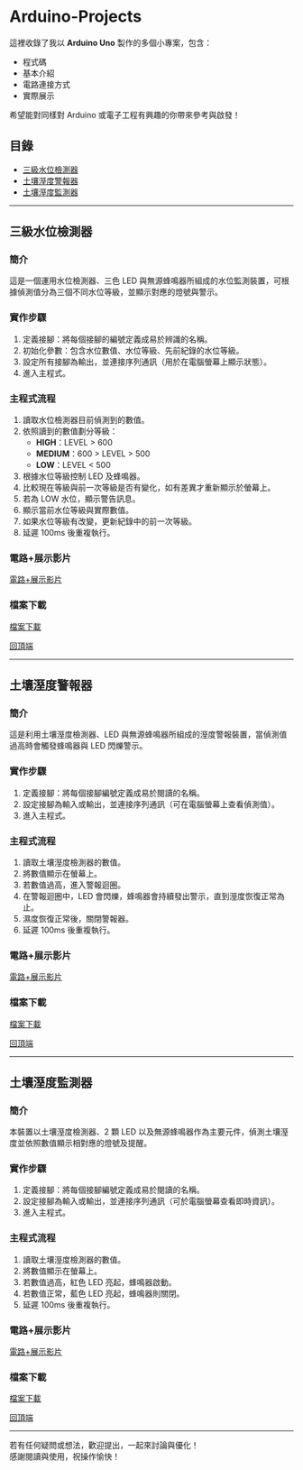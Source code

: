 # Arduino-Projects

這裡收錄了我以 **Arduino Uno** 製作的多個小專案，包含：
- 程式碼
- 基本介紹
- 電路連接方式
- 實際展示

希望能對同樣對 Arduino 或電子工程有興趣的你帶來參考與啟發！

## 目錄
- [三級水位檢測器](#三級水位檢測器)
- [土壤溼度警報器](#土壤溼度警報器)
- [土壤溼度監測器](#土壤溼度監測器)

---

## 三級水位檢測器
### 簡介
這是一個運用水位檢測器、三色 LED 與無源蜂鳴器所組成的水位監測裝置，可根據偵測值分為三個不同水位等級，並顯示對應的燈號與警示。

### 實作步驟
1. 定義接腳：將每個接腳的編號定義成易於辨識的名稱。  
2. 初始化參數：包含水位數值、水位等級、先前紀錄的水位等級。  
3. 設定所有接腳為輸出，並連接序列通訊（用於在電腦螢幕上顯示狀態）。  
4. 進入主程式。

### 主程式流程
1. 讀取水位檢測器目前偵測到的數值。  
2. 依照讀到的數值劃分等級：  
   - **HIGH**：LEVEL > 600  
   - **MEDIUM**：600 > LEVEL > 500  
   - **LOW**：LEVEL < 500  
3. 根據水位等級控制 LED 及蜂鳴器。  
4. 比較現在等級與前一次等級是否有變化，如有差異才重新顯示於螢幕上。  
5. 若為 LOW 水位，顯示警告訊息。  
6. 顯示當前水位等級與實際數值。  
7. 如果水位等級有改變，更新紀錄中的前一次等級。  
8. 延遲 100ms 後重複執行。

### 電路+展示影片
[電路+展示影片](https://youtu.be/IMJSCdmrcWw)

### 檔案下載
[檔案下載](https://github.com/LU-MENG-YU/Arduino-Project/blob/main/%E4%B8%89%E7%B4%9A%E6%B0%B4%E4%BD%8D%E6%AA%A2%E6%B8%AC%E5%99%A8.ino)

[回頂端](#Arduino-Projects)

---

## 土壤溼度警報器
### 簡介
這是利用土壤溼度檢測器、LED 與無源蜂鳴器所組成的溼度警報裝置，當偵測值過高時會觸發蜂鳴器與 LED 閃爍警示。

### 實作步驟
1. 定義接腳：將每個接腳編號定義成易於閱讀的名稱。  
2. 設定接腳為輸入或輸出，並連接序列通訊（可在電腦螢幕上查看偵測值）。  
3. 進入主程式。

### 主程式流程
1. 讀取土壤溼度檢測器的數值。  
2. 將數值顯示在螢幕上。  
3. 若數值過高，進入警報迴圈。  
4. 在警報迴圈中，LED 會閃爍，蜂鳴器會持續發出警示，直到溼度恢復正常為止。  
5. 濕度恢復正常後，關閉警報器。  
6. 延遲 100ms 後重複執行。

### 電路+展示影片
[電路+展示影片](https://youtu.be/a5b39kYSGV8)

### 檔案下載
[檔案下載](https://github.com/LU-MENG-YU/Arduino-Project/blob/main/%E5%9C%9F%E5%A3%A4%E6%BA%BC%E5%BA%A6%E8%AD%A6%E5%A0%B1%E5%99%A8.ino)

[回頂端](#Arduino-Projects)

---

## 土壤溼度監測器
### 簡介
本裝置以土壤溼度檢測器、2 顆 LED 以及無源蜂鳴器作為主要元件，偵測土壤溼度並依照數值顯示相對應的燈號及提醒。

### 實作步驟
1. 定義接腳：將每個接腳編號定義成易於閱讀的名稱。  
2. 設定接腳為輸入或輸出，並連接序列通訊（可於電腦螢幕查看即時資訊）。  
3. 進入主程式。

### 主程式流程
1. 讀取土壤溼度檢測器的數值。  
2. 將數值顯示在螢幕上。  
3. 若數值過高，紅色 LED 亮起，蜂鳴器啟動。  
4. 若數值正常，藍色 LED 亮起，蜂鳴器則關閉。  
5. 延遲 100ms 後重複執行。

### 電路+展示影片
[電路+展示影片](https://youtu.be/GpUwuhgUKo4)

### 檔案下載
[檔案下載](https://github.com/LU-MENG-YU/Arduino-Project/blob/main/%E5%9C%9F%E5%A3%A4%E6%BA%BC%E5%BA%A6%E7%9B%A3%E6%B8%AC%E5%99%A8.ino)

[回頂端](#Arduino-Projects)

---

若有任何疑問或想法，歡迎提出，一起來討論與優化！  
感謝閱讀與使用，祝操作愉快！

